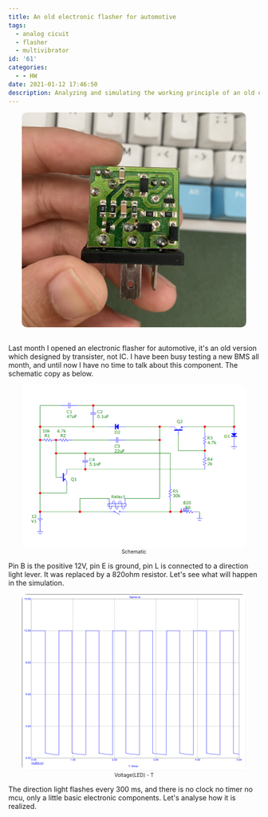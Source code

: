 ```yaml
---
title: An old electronic flasher for automotive
tags:
  - analog cicuit
  - flasher
  - multivibrator
id: '61'
categories:
  - - HW
date: 2021-01-12 17:46:50
description: Analyzing and simulating the working principle of an old electronic flasher.
---
```


<style>
  .box {width:450px; text-align:center; font-size:10px; margin:0 auto;}
  .box img {border-radius: 10px;}
</style>

<div class="box">
  <img src="https://raw.githubusercontent.com/CarloHan/pic-blog/master/pictures/an%20old%20flasher.jpeg" alt="electric flasher"/>
</div>
<br />

Last month I opened an electronic flasher for automotive, it's an old version which designed by transister, not IC. I have been busy testing a new BMS all month, and until now I have no time to talk about this component. The schematic copy as below.

<div class="box">
  <img src="https://raw.githubusercontent.com/CarloHan/pic-blog/master/pictures/flasher%20schematic.png" alt="schematic" />
  Schematic
</div>

Pin B is the positive 12V, pin E is ground, pin L is connected to a direction light lever. It was replaced by a 820ohm resistor. Let's see what will happen in the simulation.

<div class="box">
  <img src="https://raw.githubusercontent.com/CarloHan/pic-blog/master/pictures/flasher%20simulate.png" alt="simulation"/>
  Voltage(LED) - T
</div>

The direction light flashes every 300 ms, and there is no clock no timer no mcu, only a little basic electronic components. Let's analyse how it is realized.
